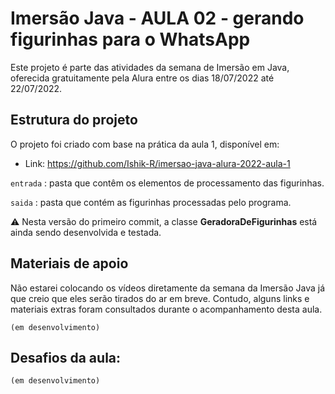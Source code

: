 # Imersão Java - AULA 02 - gerando figurinhas para o WhatsApp
Este projeto é parte das atividades da semana de Imersão em Java, oferecida gratuitamente pela Alura entre os dias 18/07/2022 até 22/07/2022.

## Estrutura do projeto
O projeto foi criado com base na prática da aula 1, disponível em:

* Link: https://github.com/Ishik-R/imersao-java-alura-2022-aula-1

`entrada` : pasta que contêm os elementos de processamento das figurinhas.

`saida` : pasta que contém as figurinhas processadas pelo programa.

⚠️ Nesta versão do primeiro commit, a classe **GeradoraDeFigurinhas** está ainda sendo desenvolvida e testada.

## Materiais de apoio
Não estarei colocando os vídeos diretamente da semana da Imersão Java já que creio que eles serão tirados do ar em breve. Contudo, alguns links e materiais extras foram consultados durante o acompanhamento desta aula.

`(em desenvolvimento)`

## Desafios da aula:
`(em desenvolvimento)`